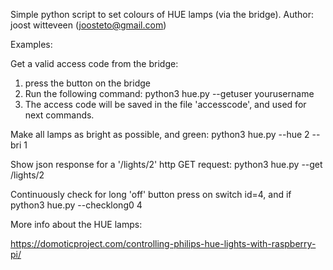 Simple python script to set colours of HUE lamps (via the bridge).
Author: joost witteveen (joosteto@gmail.com)

Examples:

Get a valid access code from the bridge:
1) press the button on the bridge
2) Run the following command:
   python3 hue.py --getuser yourusername
3) The access code will be saved in the file 'accesscode', and used for next commands.

Make all lamps as bright as possible, and green:
python3 hue.py  --hue 2 --bri 1

Show json response for a '/lights/2' http GET request:
python3 hue.py --get /lights/2

Continuously check for long 'off' button press on switch id=4, and if 
python3 hue.py --checklong0 4



More info about the HUE lamps:

https://domoticproject.com/controlling-philips-hue-lights-with-raspberry-pi/
